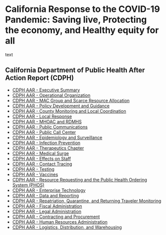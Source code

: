 # California Response to the COVID-19 Pandemic: Saving live, Protecting the economy, and Healthy equity for all

text

## California Department of Public Health After Action Report (CDPH)
- [CDPH AAR - Executive Summary](https://github.com/tomasaragon/nb/blob/main/00_CDPH-AAR_Executive-Summary.pdf)
- [CDPH AAR - Operational Organization](https://github.com/tomasaragon/nb/blob/main/01_CDPH-AAR_Operational-Organization.pdf)
- [CDPH AAR - MAC Group and Scarce Resource Allocation](https://github.com/tomasaragon/nb/blob/main) 
- [CDPH AAR - Policy Development and Guidance](https://github.com/tomasaragon/nb/blob/main)
- [CDPH AAR - County Monitoring and Local Coordination]()
- [CDPH AAR - Local Response]()
- [CDPH AAR - MHOAC and RDMHS]()
- [CDPH AAR - Public Communications]()
- [CDPH AAR - Public Call Center]()
- [CDPH AAR - Epidemiology and Surveillance]()
- [CDPH AAR - Infection Prevention]()
- [CDPH AAR - Therapeutics Chapter]()
- [CDPH AAR - Medical Surge]()
- [CDPH AAR - Effects on Staff]()
- [CDPH AAR - Contact Tracing]()
- [CDPH AAR - Testing]()
- [CDPH AAR - Vaccines]()
- [CDPH AAR - Resource Requesting and the Public Health Ordering System (PHOS)]()
- [CDPH AAR - Enterprise Technology]()
- [CDPH AAR - Data and Reporting]()
- [CDPH AAR - Repatriation, Quarantine, and Returning Traveler Monitoring]()
- [CDPH AAR - Fiscal Administration]()
- [CDPH AAR - Legal Administration]()
- [CDPH AAR - Contracting and Procurement]()
- [CDPH AAR - Human Resources Administration]()
- [CDPH AAR - Logistics, Distribution, and Warehousing]() 

